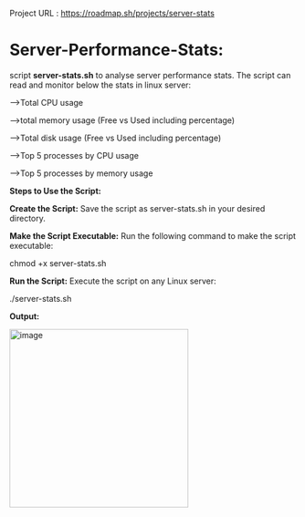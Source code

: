 Project URL : https://roadmap.sh/projects/server-stats

# Server-Performance-Stats:
script **server-stats.sh** to analyse server performance stats. The script can read and monitor below the stats in linux server:

-->Total CPU usage

-->total memory usage (Free vs Used including percentage)

-->Total disk usage (Free vs Used including percentage)

-->Top 5 processes by CPU usage

-->Top 5 processes by memory usage

**Steps to Use the Script:**

**Create the Script:** Save the script as server-stats.sh in your desired directory.

**Make the Script Executable:** Run the following command to make the script executable:

chmod +x server-stats.sh

**Run the Script:** Execute the script on any Linux server:

./server-stats.sh

**Output:**

<img width="313" alt="image" src="https://github.com/user-attachments/assets/27e996a1-9c88-4630-b907-50c52748c69d" />

